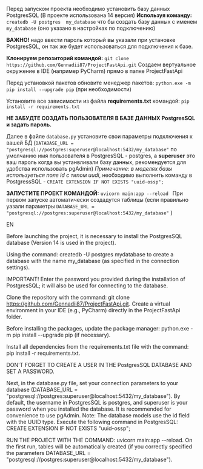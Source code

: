Перед запуском проекта необходимо установить базу данных PostgresSQL (В проекте использована 14 версия)
**Используя команду:** `createdb -U postgres  my_database` что бы создать базу данных с именем `my_database` (оно указано в настройках по подключению) 

**ВАЖНО!** надо ввести пароль который вы указали при установке PostgresSQL, он так же будет использоваться для подключения к базе.

**Клонируем репозиторий командой:** `git clone https://github.com/Gennadii87/ProjectFastApi.git`
Создаем вертуальное окружение в IDE (например PyCharm) прямо в папке ProjectFastApi

Перед установкой пакетов обновите менеджер пакетов: `python.exe -m pip install --upgrade pip`  (при необходимости)

Установите все зависимости из файла **requirements.txt**  командой: `pip install -r requirements.txt`

**НЕ ЗАБУДТЕ СОЗДАТЬ ПОЛЬЗОВАТЕЛЯ В БАЗЕ ДАННЫХ PostgresSQL и задать пароль.**

Далее в файле `database.py` установите свои параметры подключения к вашей БД (`DATABASE_URL = "postgresql://postgres:superuser@localhost:5432/my_database"` по умолчанию имя пользователя в PostgresSQL -  postgres, а **superuser** это ваш пароль когда вы устанвливали базу данных, рекомендуется для удобства использовать pgAdmin)
*Примечание: в моделях базы используеться поле id с типом uudi*, необходимо выполнить команду в PostgressSQL - `CREATE EXTENSION IF NOT EXISTS "uuid-ossp";`

**ЗАПУСТИТЕ ПРОЕКТ КОМАНДОЙ:** `uvicorn main:app --reload `
При первом запуске автоматически создадутся таблицы (если правильно уазали параметры `DATABASE_URL = "postgresql://postgres:superuser@localhost:5432/my_database"` )

EN

Before launching the project, it is necessary to install the PostgresSQL database (Version 14 is used in the project).

Using the command: createdb -U postgres mydatabase to create a database with the name my_database (as specified in the connection settings).

IMPORTANT! Enter the password you provided during the installation of PostgresSQL; it will also be used for connecting to the database.

Clone the repository with the command: git clone https://github.com/Gennadii87/ProjectFastApi.git. Create a virtual environment in your IDE (e.g., PyCharm) directly in the ProjectFastApi folder.

Before installing the packages, update the package manager: python.exe -m pip install --upgrade pip (if necessary).

Install all dependencies from the requirements.txt file with the command: pip install -r requirements.txt.

DON'T FORGET TO CREATE A USER IN THE PostgresSQL DATABASE AND SET A PASSWORD.

Next, in the database.py file, set your connection parameters to your database (DATABASE_URL = "postgresql://postgres:superuser@localhost:5432/my_database"). By default, the username in PostgresSQL is postgres, and superuser is your password when you installed the database. It is recommended for convenience to use pgAdmin.
Note: The database models use the id field with the UUID type. Execute the following command in PostgresSQL: CREATE EXTENSION IF NOT EXISTS "uuid-ossp";

RUN THE PROJECT WITH THE COMMAND: uvicorn main:app --reload. On the first run, tables will be automatically created (if you correctly specified the parameters DATABASE_URL = "postgresql://postgres:superuser@localhost:5432/my_database").